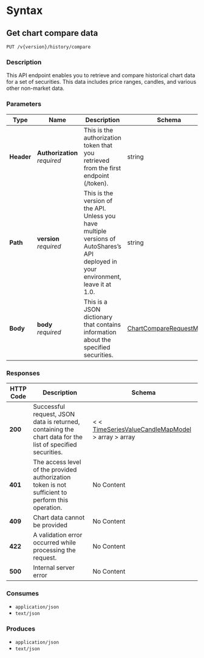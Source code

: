 # Syntax

## Get chart compare data

```
PUT /v{version}/history/compare
```

### Description

This API endpoint enables you to retrieve and compare historical chart data for a set of securities. This data includes price ranges, candles, and various other non-market data.

### Parameters

| Type       | Name                                                       | Description                                                                                                                          | Schema                                                                                           | Default |
| ---------- | ---------------------------------------------------------- | ------------------------------------------------------------------------------------------------------------------------------------ | ------------------------------------------------------------------------------------------------ | ------- |
| **Header** | <p><strong>Authorization</strong><br><em>required</em></p> | This is the authorization token that you retrieved from the first endpoint (/token).                                                 | string                                                                                           |         |
| **Path**   | <p><strong>version</strong><br><em>required</em></p>       | This is the version of the API. Unless you have multiple versions of AutoShares’s API deployed in your environment, leave it at 1.0. | string                                                                                           | `"1"`   |
| **Body**   | <p><strong>body</strong><br><em>required</em></p>          | This is a JSON dictionary that contains information about the specified securities.                                                  | [ChartCompareRequestModel](historicaltradedata\_getchartcomparedata.md#chartcomparerequestmodel) |         |

### Responses

| HTTP Code | Description                                                                                                | Schema                                                                                                                         |
| --------- | ---------------------------------------------------------------------------------------------------------- | ------------------------------------------------------------------------------------------------------------------------------ |
| **200**   | Successful request, JSON data is returned, containing the chart data for the list of specified securities. | < < [TimeSeriesValueCandleMapModel](historicaltradedata\_getchartcomparedata.md#timeseriesvaluecandlemapmodel) > array > array |
| **401**   | The access level of the provided authorization token is not sufficient to perform this operation.          | No Content                                                                                                                     |
| **409**   | Chart data cannot be provided                                                                              | No Content                                                                                                                     |
| **422**   | A validation error occurred while processing the request.                                                  | No Content                                                                                                                     |
| **500**   | Internal server error                                                                                      | No Content                                                                                                                     |

### Consumes

* `application/json`
* `text/json`

### Produces

* `application/json`
* `text/json`
